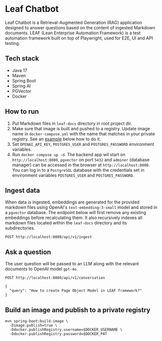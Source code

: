 # Leaf Chatbot

Leaf Chatbot is a Retrieval-Augmented Generation (RAG) application designed to answer questions based on the content of ingested Markdown documents. LEAF (Lean Enterprise Automation Framework) is a test automation framework built on top of Playwright, used for E2E, UI and API testing.

## Tech stack

- Java 17
- Maven
- Spring Boot
- Spring AI
- PGVector
- Docker

## How to run

1. Put Markdown files in `leaf-docs` directory in root project dir.
2. Make sure that image is built and pushed to a registry. Update image name in `docker-compose.yml` with the name that matches in your private registry. See an [example](#build-an-image-and-publish-to-a-private-registry) below how to do it.
3. Set `OPENAI_API_KEY`, `POSTGRES_USER` and `POSTGRES_PASSWORD` environment variables.
4. Run `docker compose up -d`. The backend app wil start on `http://localhost:8080`, `pgvector` on port `5432` and `adminer` (database manager) can be accessed in the browser at `http://localhost:8000`. You can log in to a `PostgreSQL` database with the credentials set in environment variables `POSTGRES_USER` and `POSTGRES_PASSWORD`.

## Ingest data

When data is ingested, embeddings are generated for the provided markdown files using OpenAI's `text-embedding-3-small` model and stored in a `pgvector` database. The endpoint below will first remove any existing embeddings before recalculating them. It also recursively indexes all markdown files located within the `leaf-docs` directory and its subdirectories.

```shell
POST http://localhost:8080/api/v1/ingest
```

## Ask a question

The user question will be passed to an LLM along with the relevant documents to OpenAI model `gpt-4o`.

```shell
POST http://localhost:8080/api/v1/conversation

{
  "query": "How to create Page Object Model in LEAF framework?"
}
```

## Build an image and publish to a private registry

```shell
mvn spring-boot:build-image \
  -Dimage.publish=true \
  -Ddocker.publishRegistry.username=$DOCKER_USERNAME \
  -Ddocker.publishRegistry.password=$DOCKER_PAT
```
